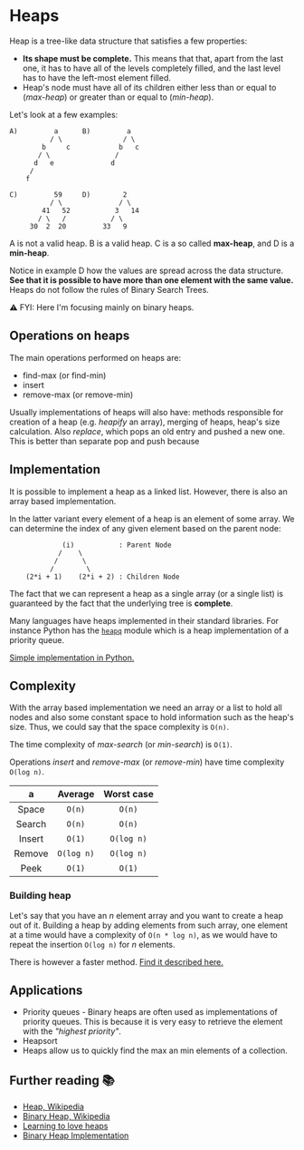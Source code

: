 # Heaps

Heap is a tree-like data structure that satisfies a few properties:

- **Its shape must be complete.** This means that that, apart from the last one, it has to have all
  of the levels completely filled, and the last level has to have the left-most element filled.
- Heap's node must have all of its children either less than or equal to (_max-heap_) or greater
  than or equal to (_min-heap_).

Let's look at a few examples:

```
A)         a      B)         a
          / \               / \
        b     c            b   c
       / \                /
      d   e              d
     /
    f

C)         59     D)        2
          / \              / \
        41   52           3   14
       / \   /           / \
     30  2  20         33   9
```

A is not a valid heap. B is a valid heap. C is a so called **max-heap**, and D is a **min-heap**.

Notice in example D how the values are spread across the data structure. **See that it is possible
to have more than one element with the same value.** Heaps do not follow the rules of Binary Search
Trees.

⚠️ FYI: Here I'm focusing mainly on binary heaps.

## Operations on heaps

The main operations performed on heaps are:

- find-max (or find-min)
- insert
- remove-max (or remove-min)

Usually implementations of heaps will also have: methods responsible for creation of a heap (e.g.
_heapify_ an array), merging of heaps, heap's size calculation. Also _replace_, which pops an old
entry and pushed a new one. This is better than separate pop and push because

## Implementation

It is possible to implement a heap as a linked list. However, there is also an array based
implementation.

In the latter variant every element of a heap is an element of some array. We can determine the
index of any given element based on the parent node:

```
             (i)           : Parent Node
            /    \
           /      \
          /        \
    (2*i + 1)    (2*i + 2) : Children Node
```

The fact that we can represent a heap as a single array (or a single list) is guaranteed by the fact
that the underlying tree is **complete**.

Many languages have heaps implemented in their standard libraries. For instance Python has the
[`heapq`](https://docs.python.org/3/library/heapq.html) module which is a heap implementation of a
priority queue.

[Simple implementation in Python.](./simple_heap.py)

## Complexity

With the array based implementation we need an array or a list to hold all nodes and also some
constant space to hold information such as the heap's size. Thus, we could say that the space
complexity is `O(n)`.

The time complexity of _max-search_ (or _min-search_) is `O(1)`.

Operations _insert_ and _remove-max_ (or _remove-min_) have time complexity `O(log n)`.

|   a    |  Average   | Worst case |
| :----: | :--------: | :--------: |
| Space  |   `O(n)`   |   `O(n)`   |
| Search |   `O(n)`   |   `O(n)`   |
| Insert |   `O(1)`   | `O(log n)` |
| Remove | `O(log n)` | `O(log n)` |
|  Peek  |   `O(1)`   |   `O(1)`   |

### Building heap

Let's say that you have an _n_ element array and you want to create a heap out of it. Building a
heap by adding elements from such array, one element at a time would have a complexity of
`O(n * log n)`, as we would have to repeat the insertion `O(log n)` for _n_ elements.

There is however a faster method.
[Find it described here.](https://en.wikipedia.org/wiki/Binary_heap#Building_a_heap)

## Applications

- Priority queues - Binary heaps are often used as implementations of priority queues. This is
  because it is very easy to retrieve the element with the _"highest priority"_.
- Heapsort
- Heaps allow us to quickly find the max an min elements of a collection.

## Further reading 📚

- [Heap, Wikipedia](<https://en.wikipedia.org/wiki/Heap_(data_structure)>)
- [Binary Heap, Wikipedia](https://en.wikipedia.org/wiki/Binary_heap)
- [Learning to love heaps](https://medium.com/basecs/learning-to-love-heaps-cef2b273a238)
- [Binary Heap Implementation](https://runestone.academy/runestone/books/published/pythonds/Trees/BinaryHeapImplementation.html)
